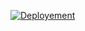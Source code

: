 [![Deployement](https://github.com/dler-hasan/example-git-actions/actions/workflows/deployement.yml/badge.svg)](https://github.com/dler-hasan/example-git-actions/actions/workflows/deployement.yml)